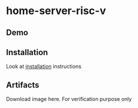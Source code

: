 # home-server-risc-v

## Demo

## Installation

Look at [installation](installation.md) instructions

## Artifacts

Download image here. For verification purpose only
